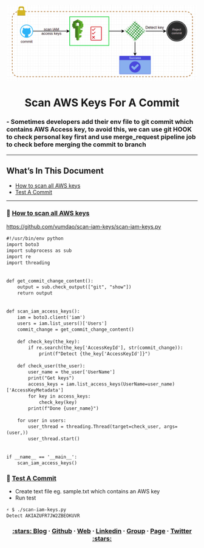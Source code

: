 <p align="center">
  <a href="https://dev.to/vumdao">
    <img alt="Scan AWS Keys For A Commit" src="https://github.com/vumdao/scan-iam-keys/blob/master/scaniamkeys.png?raw=true" width="500" />
  </a>
</p>
<h1 align="center">
  <div><b>Scan AWS Keys For A Commit</b></div>
</h1>

### - Sometimes developers add their env file to git commit which contains AWS Access key, to avoid this, we can use git HOOK to check personal key first and use merge_request pipeline job to check before merging the commit to branch

---

## What’s In This Document 
- [How to scan all AWS keys](#-How-to-scan-all-AWS-keys)
- [Test A Commit](#-Test-A-Commit)

---

### 🚀 **[How to scan all AWS keys](#-How-to-scan-all-AWS-keys)**
https://github.com/vumdao/scan-iam-keys/scan-iam-keys.py

```
#!/usr/bin/env python
import boto3
import subprocess as sub
import re
import threading


def get_commit_change_content():
    output = sub.check_output(["git", "show"])
    return output


def scan_iam_access_keys():
    iam = boto3.client('iam')
    users = iam.list_users()['Users']
    commit_change = get_commit_change_content()

    def check_key(the_key):
        if re.search(the_key['AccessKeyId'], str(commit_change)):
            print(f"Detect {the_key['AccessKeyId']}")

    def check_user(the_user):
        user_name = the_user['UserName']
        print("Get keys")
        access_keys = iam.list_access_keys(UserName=user_name)['AccessKeyMetadata']
        for key in access_keys:
            check_key(key)
        print(f"Done {user_name}")

    for user in users:
        user_thread = threading.Thread(target=check_user, args=(user,))
        user_thread.start()


if __name__ == '__main__':
    scan_iam_access_keys()
```

### 🚀 **[Test A Commit](#-Test-A-Commit)**
- Create text file eg. sample.txt which contains an AWS key
- Run test
```
⚡ $ ./scan-iam-keys.py 
Detect AKIAZUFR7JW2ZBEOKUVR
```


<h3 align="center">
  <a href="https://dev.to/vumdao">:stars: Blog</a>
  <span> · </span>
  <a href="https://github.com/vumdao/">Github</a>
  <span> · </span>
  <a href="https://vumdao.hashnode.dev/">Web</a>
  <span> · </span>
  <a href="https://www.linkedin.com/in/vu-dao-9280ab43/">Linkedin</a>
  <span> · </span>
  <a href="https://www.linkedin.com/groups/12488649/">Group</a>
  <span> · </span>
  <a href="https://www.facebook.com/CloudOpz-104917804863956">Page</a>
  <span> · </span>
  <a href="https://twitter.com/VuDao81124667">Twitter :stars:</a>
</h3>